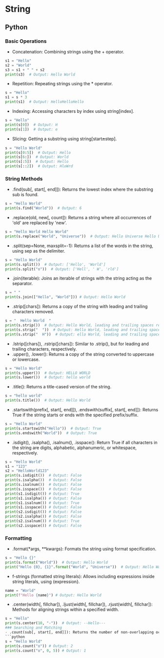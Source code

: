 # String

## Python

### Basic Operations
- Concatenation: Combining strings using the + operator.
```python
s1 = "Hello"
s2 = "World"
s3 = s1 + " " + s2
print(s3)  # Output: Hello World
```
- Repetition: Repeating strings using the * operator.
```python
s = "Hello"
s1 = s * 3
print(s1)  # Output: HelloHelloHello
```
- Indexing: Accessing characters by index using string[index].
```python
s = "Hello"
print(s[0])  # Output: H
print(s[1])  # Output: e
```
- Slicing: Getting a substring using string[start:end:step].
```python
s = "Hello World"
print(s[0:5])  # Output: Hello
print(s[6:])  # Output: World
print(s[:5])  # Output: Hello
print(s[::2])  # Output: HloWrd
```
### String Methods
- .find(sub[, start[, end]]): Returns the lowest index where the substring sub is found.
```python
s = "Hello World"
print(s.find("World"))  # Output: 6
```
- .replace(old, new[, count]): Returns a string where all occurrences of 'old' are replaced by 'new'.
```python
s = "Hello World Hello World"
print(s.replace("World", "Universe"))  # Output: Hello Universe Hello Universe
```
- .split(sep=None, maxsplit=-1): Returns a list of the words in the string, using sep as the delimiter.
```python
s = "Hello World"
print(s.split())  # Output: ['Hello', 'World']
print(s.split("o"))  # Output: ['Hell', ' W', 'rld']
```
- .join(iterable): Joins an iterable of strings with the string acting as the separator.
```python
s = " "
print(s.join(["Hello", "World"])) # Output: Hello World
```
- .strip([chars]): Returns a copy of the string with leading and trailing characters removed.
```python
s = "  Hello World  "
print(s.strip())  # Output: Hello World, leading and trailing spaces removed
print(s.strip("  "))  # Output: Hello World, leading and trailing spaces removed
print(s.strip("  H"))  # Output: ello World, leading and trailing spaces and H removed
```
- .lstrip([chars]), .rstrip([chars]): Similar to .strip(), but for leading and trailing characters, respectively.
- .upper(), .lower(): Returns a copy of the string converted to uppercase or lowercase.
```python
s = "Hello World"
print(s.upper())  # Output: HELLO WORLD
print(s.lower())  # Output: hello world
```
- .title(): Returns a title-cased version of the string.
```python
s = "hello world"
print(s.title())  # Output: Hello World
```
- .startswith(prefix[, start[, end]]), .endswith(suffix[, start[, end]]): Returns True if the string starts or ends with the specified prefix/suffix.
```python
s = "Hello World"
print(s.startswith("Hello"))  # Output: True
print(s.endswith("World"))  # Output: True
```
- .isdigit(), .isalpha(), .isalnum(), .isspace(): Return True if all characters in the string are digits, alphabetic, alphanumeric, or whitespace, respectively.
```python
s = "Hello World"
s1 = "123"
s2 = "HelloWorld123"
print(s.isdigit())  # Output: False
print(s.isalpha())  # Output: False
print(s.isalnum())  # Output: False
print(s.isspace())  # Output: False
print(s1.isdigit()) # Output: True
print(s1.isalpha()) # Output: False
print(s1.isalnum()) # Output: True
print(s1.isspace()) # Output: False
print(s2.isdigit()) # Output: False
print(s2.isalpha()) # Output: False
print(s2.isalnum()) # Output: True
print(s2.isspace()) # Output: False
```

### Formatting
- .format(*args, **kwargs): Formats the string using format specification.
```python
s = "Hello {}"
print(s.format("World"))  # Output: Hello World
print("Hello {0}, {1}".format("World", "Universe"))  # Output: Hello World, Universe
```
- f-strings (formatted string literals): Allows including expressions inside string literals, using {expression}.
```python
name = "World"
print(f"Hello {name}") # Output: Hello World
```
- .center(width[, fillchar]), .ljust(width[, fillchar]), .rjust(width[, fillchar]): Methods for aligning strings within a specified width.
```python
s = "Hello"
print(s.center(10, "-"))  # Output: --Hello---
### Searching and Matching
- .count(sub[, start[, end]]): Returns the number of non-overlapping occurrences of substring sub in the string.
```python
s = "Hello World"
print(s.count("o")) # Output: 2
print(s.count("o", 0, 5)) # Output: 1
``` 